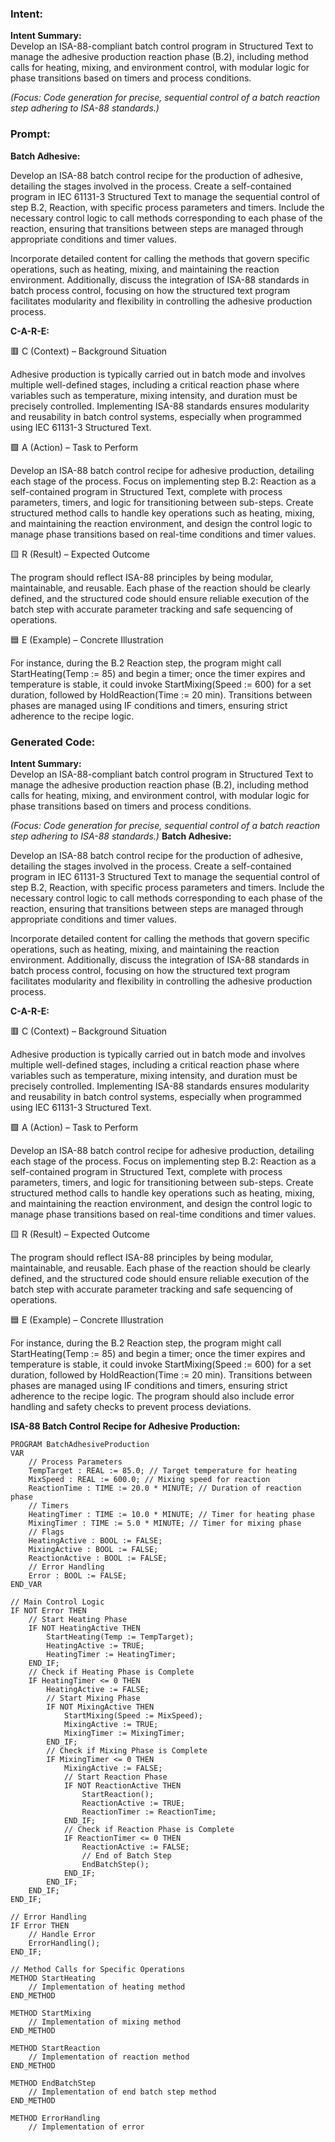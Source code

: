 ### Intent:
**Intent Summary:**  
Develop an ISA-88-compliant batch control program in Structured Text to manage the adhesive production reaction phase (B.2), including method calls for heating, mixing, and environment control, with modular logic for phase transitions based on timers and process conditions.  

*(Focus: Code generation for precise, sequential control of a batch reaction step adhering to ISA-88 standards.)*

### Prompt:
**Batch Adhesive:**

Develop an ISA-88 batch control recipe for the production of adhesive, detailing the stages involved in the process. Create a self-contained program in IEC 61131-3 Structured Text to manage the sequential control of step B.2, Reaction, with specific process parameters and timers. Include the necessary control logic to call methods corresponding to each phase of the reaction, ensuring that transitions between steps are managed through appropriate conditions and timer values.

Incorporate detailed content for calling the methods that govern specific operations, such as heating, mixing, and maintaining the reaction environment. Additionally, discuss the integration of ISA-88 standards in batch process control, focusing on how the structured text program facilitates modularity and flexibility in controlling the adhesive production process.

**C-A-R-E:**

🟥 C (Context) – Background Situation

Adhesive production is typically carried out in batch mode and involves multiple well-defined stages, including a critical reaction phase where variables such as temperature, mixing intensity, and duration must be precisely controlled. Implementing ISA-88 standards ensures modularity and reusability in batch control systems, especially when programmed using IEC 61131-3 Structured Text.

🟩 A (Action) – Task to Perform

Develop an ISA-88 batch control recipe for adhesive production, detailing each stage of the process. Focus on implementing step B.2: Reaction as a self-contained program in Structured Text, complete with process parameters, timers, and logic for transitioning between sub-steps. Create structured method calls to handle key operations such as heating, mixing, and maintaining the reaction environment, and design the control logic to manage phase transitions based on real-time conditions and timer values.

🟨 R (Result) – Expected Outcome

The program should reflect ISA-88 principles by being modular, maintainable, and reusable. Each phase of the reaction should be clearly defined, and the structured code should ensure reliable execution of the batch step with accurate parameter tracking and safe sequencing of operations.

🟦 E (Example) – Concrete Illustration

For instance, during the B.2 Reaction step, the program might call StartHeating(Temp := 85) and begin a timer; once the timer expires and temperature is stable, it could invoke StartMixing(Speed := 600) for a set duration, followed by HoldReaction(Time := 20 min). Transitions between phases are managed using IF conditions and timers, ensuring strict adherence to the recipe logic.

### Generated Code:
**Intent Summary:**  
Develop an ISA-88-compliant batch control program in Structured Text to manage the adhesive production reaction phase (B.2), including method calls for heating, mixing, and environment control, with modular logic for phase transitions based on timers and process conditions.  

*(Focus: Code generation for precise, sequential control of a batch reaction step adhering to ISA-88 standards.)*
**Batch Adhesive:**

Develop an ISA-88 batch control recipe for the production of adhesive, detailing the stages involved in the process. Create a self-contained program in IEC 61131-3 Structured Text to manage the sequential control of step B.2, Reaction, with specific process parameters and timers. Include the necessary control logic to call methods corresponding to each phase of the reaction, ensuring that transitions between steps are managed through appropriate conditions and timer values.

Incorporate detailed content for calling the methods that govern specific operations, such as heating, mixing, and maintaining the reaction environment. Additionally, discuss the integration of ISA-88 standards in batch process control, focusing on how the structured text program facilitates modularity and flexibility in controlling the adhesive production process.

**C-A-R-E:**

🟥 C (Context) – Background Situation

Adhesive production is typically carried out in batch mode and involves multiple well-defined stages, including a critical reaction phase where variables such as temperature, mixing intensity, and duration must be precisely controlled. Implementing ISA-88 standards ensures modularity and reusability in batch control systems, especially when programmed using IEC 61131-3 Structured Text.

🟩 A (Action) – Task to Perform

Develop an ISA-88 batch control recipe for adhesive production, detailing each stage of the process. Focus on implementing step B.2: Reaction as a self-contained program in Structured Text, complete with process parameters, timers, and logic for transitioning between sub-steps. Create structured method calls to handle key operations such as heating, mixing, and maintaining the reaction environment, and design the control logic to manage phase transitions based on real-time conditions and timer values.

🟨 R (Result) – Expected Outcome

The program should reflect ISA-88 principles by being modular, maintainable, and reusable. Each phase of the reaction should be clearly defined, and the structured code should ensure reliable execution of the batch step with accurate parameter tracking and safe sequencing of operations.

🟦 E (Example) – Concrete Illustration

For instance, during the B.2 Reaction step, the program might call StartHeating(Temp := 85) and begin a timer; once the timer expires and temperature is stable, it could invoke StartMixing(Speed := 600) for a set duration, followed by HoldReaction(Time := 20 min). Transitions between phases are managed using IF conditions and timers, ensuring strict adherence to the recipe logic. The program should also include error handling and safety checks to prevent process deviations.

**ISA-88 Batch Control Recipe for Adhesive Production:**

```structuredtext
PROGRAM BatchAdhesiveProduction
VAR
    // Process Parameters
    TempTarget : REAL := 85.0; // Target temperature for heating
    MixSpeed : REAL := 600.0; // Mixing speed for reaction
    ReactionTime : TIME := 20.0 * MINUTE; // Duration of reaction phase
    // Timers
    HeatingTimer : TIME := 10.0 * MINUTE; // Timer for heating phase
    MixingTimer : TIME := 5.0 * MINUTE; // Timer for mixing phase
    // Flags
    HeatingActive : BOOL := FALSE;
    MixingActive : BOOL := FALSE;
    ReactionActive : BOOL := FALSE;
    // Error Handling
    Error : BOOL := FALSE;
END_VAR

// Main Control Logic
IF NOT Error THEN
    // Start Heating Phase
    IF NOT HeatingActive THEN
        StartHeating(Temp := TempTarget);
        HeatingActive := TRUE;
        HeatingTimer := HeatingTimer;
    END_IF;
    // Check if Heating Phase is Complete
    IF HeatingTimer <= 0 THEN
        HeatingActive := FALSE;
        // Start Mixing Phase
        IF NOT MixingActive THEN
            StartMixing(Speed := MixSpeed);
            MixingActive := TRUE;
            MixingTimer := MixingTimer;
        END_IF;
        // Check if Mixing Phase is Complete
        IF MixingTimer <= 0 THEN
            MixingActive := FALSE;
            // Start Reaction Phase
            IF NOT ReactionActive THEN
                StartReaction();
                ReactionActive := TRUE;
                ReactionTimer := ReactionTime;
            END_IF;
            // Check if Reaction Phase is Complete
            IF ReactionTimer <= 0 THEN
                ReactionActive := FALSE;
                // End of Batch Step
                EndBatchStep();
            END_IF;
        END_IF;
    END_IF;
END_IF;

// Error Handling
IF Error THEN
    // Handle Error
    ErrorHandling();
END_IF;

// Method Calls for Specific Operations
METHOD StartHeating
    // Implementation of heating method
END_METHOD

METHOD StartMixing
    // Implementation of mixing method
END_METHOD

METHOD StartReaction
    // Implementation of reaction method
END_METHOD

METHOD EndBatchStep
    // Implementation of end batch step method
END_METHOD

METHOD ErrorHandling
    // Implementation of error
